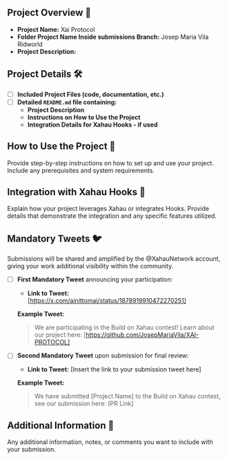 ## Project Overview 📖

- **Project Name:** Xai Protocol
- **Folder Project Name Inside submissions Branch:** Josep Maria Vila Ridworld
- **Project Description:** <!-- A brief description of your project -->

## Project Details 🛠

- [ ] **Included Project Files (code, documentation, etc.)**
- [ ] **Detailed `README.md` file containing:**
  - **Project Description**
  - **Instructions on How to Use the Project**
  - **Integration Details for Xahau Hooks - if used**

## How to Use the Project 🚀

Provide step-by-step instructions on how to set up and use your project. Include any prerequisites and system requirements.

## Integration with Xahau Hooks 🔗

Explain how your project leverages Xahau or integrates Hooks. Provide details that demonstrate the integration and any specific features utilized.

## Mandatory Tweets 🐦

Submissions will be shared and amplified by the @XahauNetwork account, giving your work additional visibility within the community.
- [ ] **First Mandatory Tweet** announcing your participation:

  - **Link to Tweet:** [https://x.com/ainittomai/status/1878919910472270251]

  **Example Tweet:**
  > We are participating in the Build on Xahau contest! Learn about our project here: [https://github.com/JosepMariaVila/XAI-PROTOCOL]

- [ ] **Second Mandatory Tweet** upon submission for final review:

  - **Link to Tweet:** [Insert the link to your submission tweet here]

  **Example Tweet:**
  > We have submitted [Project Name] to the Build on Xahau contest, see our submission here: [PR Link]

## Additional Information 📄

Any additional information, notes, or comments you want to include with your submission.
